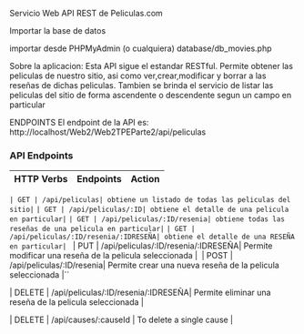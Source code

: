 Servicio Web API REST de Peliculas.com 


Importar la base de datos

importar desde PHPMyAdmin (o cualquiera) database/db_movies.php

Sobre la aplicacion: 
Esta API sigue el estandar RESTful.
Permite obtener las peliculas de nuestro sitio, asi como ver,crear,modificar y borrar a las reseñas de dichas peliculas. 
Tambien se brinda el servicio de listar las peliculas del sitio de forma ascendente o descendente segun un campo en particular


ENDPOINTS 
El endpoint de la API es: http://localhost/Web2/Web2TPEParte2/api/peliculas

### API Endpoints
| HTTP Verbs | Endpoints | Action |
| --- | --- | --- |

``| GET | /api/peliculas| obtiene un listado de todas las peliculas del sitio|``
``| GET | /api/peliculas/:ID| obtiene el detalle de una pelicula en particular|``
``| GET | /api/peliculas/:ID/resenia| obtiene todas las reseñas de una pelicula en particular|``
``| GET | /api/peliculas/:ID/resenia/:IDRESEÑA| obtiene el detalle de una RESEÑA en particular|``
``
``| PUT | /api/peliculas/:ID/resenia/:IDRESEÑA| Permite modificar una reseña de la pelicula seleccionada |``
``| POST | /api/peliculas/:ID/resenia| Permite crear una nueva reseña de la pelicula seleccionada |``

| DELETE | /api/peliculas/:ID/resenia/:IDRESEÑA| Permite eliminar una reseña de la pelicula seleccionada |













| DELETE | /api/causes/:causeId | To delete a single cause |